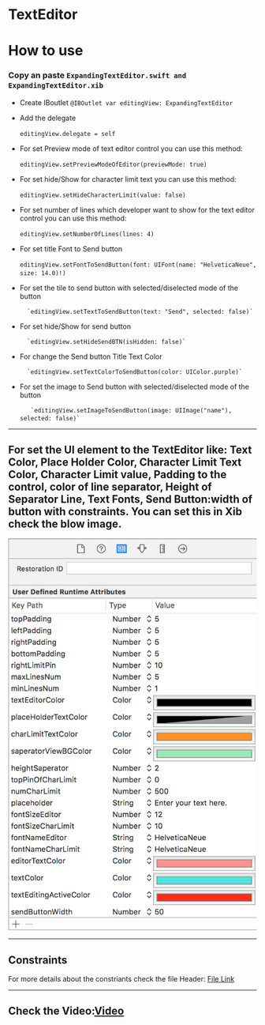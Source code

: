 # TextEditor

# How to use

### Copy an paste `ExpandingTextEditor.swift and ExpandingTextEditor.xib`

* Create IBoutlet
      `@IBOutlet var editingView: ExpandingTextEditor`

* Add the delegate 

     `editingView.delegate = self`

* For set Preview mode of text editor control you can use this method:         

     `editingView.setPreviewModeOfEditor(previewMode: true)`

* For set hide/Show for character limit text you can use this method:         

     `editingView.setHideCharacterLimit(value: false)`

* For set number of lines which developer want to show for the text editor control you can use this method:

     `editingView.setNumberOfLines(lines: 4)`

* For set title Font to Send button

     `editingView.setFontToSendButton(font: UIFont(name: "HelveticaNeue", size: 14.0)!)`
     
* For set the tile to send button with selected/diselected mode of the button

        `editingView.setTextToSendButton(text: "Send", selected: false)`
        
* For set hide/Show for send button

        `editingView.setHideSendBTN(isHidden: false)`

* For change the Send button Title Text Color

        `editingView.setTextColorToSendButton(color: UIColor.purple)`        

* For set the image to Send button with selected/diselected mode of the button

         `editingView.setImageToSendButton(image: UIImage("name"), selected: false)`


***

## For set the UI element to the TextEditor like: Text Color, Place Holder Color, Character Limit Text Color, Character Limit value, Padding to the control, color of line separator, Height of Separator Line, Text Fonts, Send Button:width of button with constraints. You can set this in Xib check the blow image.

![Image](https://github.com/9SumeetMourya/TextEditor/blob/master/Screenshots/Xib%20Identity%20Inspector.png)

***

## Constraints

For more details about the constriants check the file Header: [File Link](https://github.com/9SumeetMourya/TextEditor/blob/master/TextEditorDemo/TextEditorDemo/Editor/ExpandingTextEditor.swift)

***

## Check the Video:[Video](https://gfycat.com/WarpedPowerlessBushbaby)
